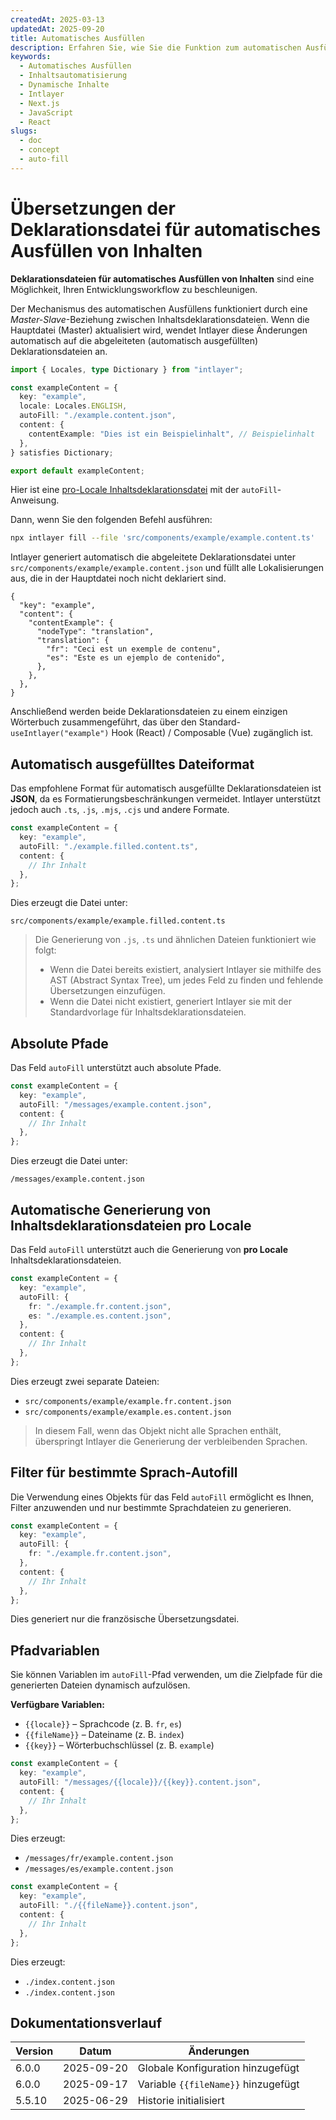 ```yaml
---
createdAt: 2025-03-13
updatedAt: 2025-09-20
title: Automatisches Ausfüllen
description: Erfahren Sie, wie Sie die Funktion zum automatischen Ausfüllen in Intlayer verwenden, um Inhalte basierend auf vordefinierten Mustern automatisch zu befüllen. Folgen Sie dieser Dokumentation, um Funktionen zum automatischen Ausfüllen effizient in Ihrem Projekt zu implementieren.
keywords:
  - Automatisches Ausfüllen
  - Inhaltsautomatisierung
  - Dynamische Inhalte
  - Intlayer
  - Next.js
  - JavaScript
  - React
slugs:
  - doc
  - concept
  - auto-fill
---
```


# Übersetzungen der Deklarationsdatei für automatisches Ausfüllen von Inhalten

**Deklarationsdateien für automatisches Ausfüllen von Inhalten** sind eine Möglichkeit, Ihren Entwicklungsworkflow zu beschleunigen.

Der Mechanismus des automatischen Ausfüllens funktioniert durch eine _Master-Slave_-Beziehung zwischen Inhaltsdeklarationsdateien. Wenn die Hauptdatei (Master) aktualisiert wird, wendet Intlayer diese Änderungen automatisch auf die abgeleiteten (automatisch ausgefüllten) Deklarationsdateien an.

```ts fileName="src/components/example/example.content.ts"
import { Locales, type Dictionary } from "intlayer";

const exampleContent = {
  key: "example",
  locale: Locales.ENGLISH,
  autoFill: "./example.content.json",
  content: {
    contentExample: "Dies ist ein Beispielinhalt", // Beispielinhalt
  },
} satisfies Dictionary;

export default exampleContent;
```

Hier ist eine [pro-Locale Inhaltsdeklarationsdatei](https://github.com/aymericzip/intlayer/blob/main/docs/docs/de/per_locale_file.md) mit der `autoFill`-Anweisung.

Dann, wenn Sie den folgenden Befehl ausführen:

```bash
npx intlayer fill --file 'src/components/example/example.content.ts'
```

Intlayer generiert automatisch die abgeleitete Deklarationsdatei unter `src/components/example/example.content.json` und füllt alle Lokalisierungen aus, die in der Hauptdatei noch nicht deklariert sind.

```json5 fileName="src/components/example/example.content.json"
{
  "key": "example",
  "content": {
    "contentExample": {
      "nodeType": "translation",
      "translation": {
        "fr": "Ceci est un exemple de contenu",
        "es": "Este es un ejemplo de contenido",
      },
    },
  },
}
```

Anschließend werden beide Deklarationsdateien zu einem einzigen Wörterbuch zusammengeführt, das über den Standard-`useIntlayer("example")` Hook (React) / Composable (Vue) zugänglich ist.

## Automatisch ausgefülltes Dateiformat

Das empfohlene Format für automatisch ausgefüllte Deklarationsdateien ist **JSON**, da es Formatierungsbeschränkungen vermeidet. Intlayer unterstützt jedoch auch `.ts`, `.js`, `.mjs`, `.cjs` und andere Formate.

```ts fileName="src/components/example/example.content.ts"
const exampleContent = {
  key: "example",
  autoFill: "./example.filled.content.ts",
  content: {
    // Ihr Inhalt
  },
};
```

Dies erzeugt die Datei unter:

```
src/components/example/example.filled.content.ts
```

> Die Generierung von `.js`, `.ts` und ähnlichen Dateien funktioniert wie folgt:
>
> - Wenn die Datei bereits existiert, analysiert Intlayer sie mithilfe des AST (Abstract Syntax Tree), um jedes Feld zu finden und fehlende Übersetzungen einzufügen.
> - Wenn die Datei nicht existiert, generiert Intlayer sie mit der Standardvorlage für Inhaltsdeklarationsdateien.

## Absolute Pfade

Das Feld `autoFill` unterstützt auch absolute Pfade.

```ts fileName="src/components/example/example.content.ts"
const exampleContent = {
  key: "example",
  autoFill: "/messages/example.content.json",
  content: {
    // Ihr Inhalt
  },
};
```

Dies erzeugt die Datei unter:

```
/messages/example.content.json
```

## Automatische Generierung von Inhaltsdeklarationsdateien pro Locale

Das Feld `autoFill` unterstützt auch die Generierung von **pro Locale** Inhaltsdeklarationsdateien.

```ts fileName="src/components/example/example.content.ts"
const exampleContent = {
  key: "example",
  autoFill: {
    fr: "./example.fr.content.json",
    es: "./example.es.content.json",
  },
  content: {
    // Ihr Inhalt
  },
};
```

Dies erzeugt zwei separate Dateien:

- `src/components/example/example.fr.content.json`
- `src/components/example/example.es.content.json`

> In diesem Fall, wenn das Objekt nicht alle Sprachen enthält, überspringt Intlayer die Generierung der verbleibenden Sprachen.

## Filter für bestimmte Sprach-Autofill

Die Verwendung eines Objekts für das Feld `autoFill` ermöglicht es Ihnen, Filter anzuwenden und nur bestimmte Sprachdateien zu generieren.

```ts fileName="src/components/example/example.content.ts"
const exampleContent = {
  key: "example",
  autoFill: {
    fr: "./example.fr.content.json",
  },
  content: {
    // Ihr Inhalt
  },
};
```

Dies generiert nur die französische Übersetzungsdatei.

## Pfadvariablen

Sie können Variablen im `autoFill`-Pfad verwenden, um die Zielpfade für die generierten Dateien dynamisch aufzulösen.

**Verfügbare Variablen:**

- `{{locale}}` – Sprachcode (z. B. `fr`, `es`)
- `{{fileName}}` – Dateiname (z. B. `index`)
- `{{key}}` – Wörterbuchschlüssel (z. B. `example`)

```ts fileName="src/components/example/index.content.ts"
const exampleContent = {
  key: "example",
  autoFill: "/messages/{{locale}}/{{key}}.content.json",
  content: {
    // Ihr Inhalt
  },
};
```

Dies erzeugt:

- `/messages/fr/example.content.json`
- `/messages/es/example.content.json`

```ts fileName="src/components/example/index.content.ts"
const exampleContent = {
  key: "example",
  autoFill: "./{{fileName}}.content.json",
  content: {
    // Ihr Inhalt
  },
};
```

Dies erzeugt:

- `./index.content.json`
- `./index.content.json`

## Dokumentationsverlauf

| Version | Datum      | Änderungen                          |
| ------- | ---------- | ----------------------------------- |
| 6.0.0   | 2025-09-20 | Globale Konfiguration hinzugefügt   |
| 6.0.0   | 2025-09-17 | Variable `{{fileName}}` hinzugefügt |
| 5.5.10  | 2025-06-29 | Historie initialisiert              |
